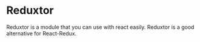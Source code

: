 # Reduxtor
Reduxtor is a module that you can use with react easily. Reduxtor is a good alternative for React-Redux.
